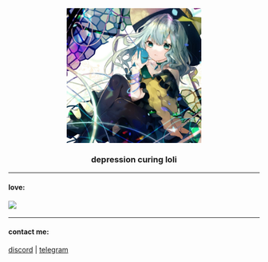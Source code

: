 <div align="center">
  <img align="center" src="assets/koishi.jpg" width="270px">
  <h3 align="center">depression curing loli</h3>
</div>

---
#### love:
![](https://skillicons.dev/icons?i=discord,linux,obsidian)

---
#### contact me:
[discord](https://discordapp.com/users/954702228789268512) | [telegram](https://t.me/mnelen12345)

